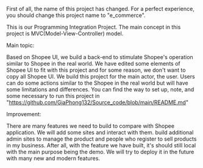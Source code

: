 First of all, the name of this project has changed. For a perfect experience, you should change this project name to "e_commerce".

This is our Programming Integration Project. The main concept in this project is MVC(Model-View-Controller) model.

Main topic:

Based on Shopee UI, we build a back-end to stimulate Shopee's operation similar to Shopee in the real world.
We have edited some elements of Shopee UI to fit with this project and for some reason, we don't want to copy all Shopee UI.
We build this project for the main actor, the user. Users can do some actions similar to the Shopee in the real world but will have some limitations and differences.
You can find the way to set up, note, and some necessary to run this project in "https://github.com/GiaPhong132/Source_code/blob/main/README.md"

Improvement:

There are many features we need to build to compare with Shopee application. We will add some sites and interact with them. build additional admin sites to manage the product and people who register to sell products in my business.
After all, with the feature we have built, it's should still local with the main purpose being the demo. We will try to deploy it in the future with many new and modern features.
